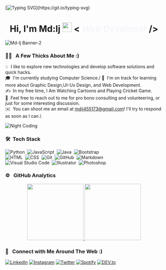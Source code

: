 [![Typing SVG](https://readme-typing-svg.herokuapp.com?font=Fira+Code&size=42&pause=2000&color=00D2D3&width=1024&height=120&lines=Hi+Friend's+Assalamu+Allaikum+%F0%9F%A5%B0;Welcome+To+Md%3AIj+Github+Profile+%F0%9F%90%B1%E2%80%8D%F0%9F%91%A4;Everyone+Thank's+For+Visit+My+Profile!)](https://git.io/typing-svg)
<h1 align="center">Hi, I'm Md:Ij <img src="https://raw.githubusercontent.com/MartinHeinz/MartinHeinz/master/wave.gif" width="30px" height='30px'> <strong> < <i style='color:#f5f6fa';>Web Developer</i> /> </strong></h1>

<!--![Md:Ij Banner- 1](https://user-images.githubusercontent.com/76690419/143735787-4425d946-b829-46eb-bd97-c68b76ae2a9e.png) -->

![Md-Ij Banner-2](https://user-images.githubusercontent.com/106918656/209438619-25091cdf-a126-4e95-a24c-5efdf8057606.gif)

### 👩‍💻 &nbsp; A Few Thicks About Me :) 

💡 &nbsp;I like to explore new technologies and develop software solutions and quick hacks.\
🎓 &nbsp;I'm currently studying Computer Science./
🌱 &nbsp;I'm on track for learning more about Graphic Design,UI-Ux Design, and Web Development.\
✍️ &nbsp;In my free time, I Am Watching Cartoons and Playing Cricket Game.\
💬 &nbsp;Feel free to reach out to me for pro bono consulting and volunteering, or just for some interesting discussion.\
✉️ &nbsp;You can shoot me an email at mdij455173@gmail.com! I'll try to respond as soon as I can.\
<!-- &nbsp;Please have a look at my [Résumé](https://www.adityavsingh.com/resume.html) for more details about me. I'm open to feedback and suggestions!-->

<img alt="Night Coding" src="https://user-images.githubusercontent.com/55389276/140866485-8fb1c876-9a8f-4d6a-98dc-08c4981eaf70.gif"/>

### 🛠 &nbsp;Tech Stack

![Python](https://img.shields.io/badge/-Python-05122A?style=flat&logo=python)&nbsp;
![JavaScript](https://img.shields.io/badge/-JavaScript-05122A?style=flat&logo=javascript)&nbsp;
![Java](https://img.shields.io/badge/-Java-05122A?style=flat&logo=Java&logoColor=FFA518)&nbsp;
![Bootstrap](https://img.shields.io/badge/-Bootstrap-05122A?style=flat&logo=bootstrap&logoColor=563D7C)\
![HTML](https://img.shields.io/badge/-HTML-05122A?style=flat&logo=HTML5)&nbsp;
![CSS](https://img.shields.io/badge/-CSS-05122A?style=flat&logo=CSS3&logoColor=1572B6)&nbsp;
![Git](https://img.shields.io/badge/-Git-05122A?style=flat&logo=git)&nbsp;
![GitHub](https://img.shields.io/badge/-GitHub-05122A?style=flat&logo=github)&nbsp;
![Markdown](https://img.shields.io/badge/-Markdown-05122A?style=flat&logo=markdown)\
![Visual Studio Code](https://img.shields.io/badge/-Visual%20Studio%20Code-05122A?style=flat&logo=visual-studio-code&logoColor=007ACC)&nbsp;
![Illustrator](https://img.shields.io/badge/-Illustrator-05122A?style=flat&logo=adobe-illustrator)&nbsp;
![Photoshop](https://img.shields.io/badge/-Photoshop-05122A?style=flat&logo=adobe-photoshop)&nbsp;

### ⚙️ &nbsp; GitHub Analytics

<p align="center">
<a href="https://github.com/Md-Ij">
  <img  height="180em" src="https://github-readme-stats-eight-theta.vercel.app/api?username=AVS1508&show_icons=true&theme=algolia&include_all_commits=true&count_private=true"/>
  <img  height="180em" src="https://github-readme-stats-eight-theta.vercel.app/api/top-langs/?username=AVS1508&layout=compact&langs_count=8&theme=algolia"/>
</a>
</p>

### 🤝 &nbsp; Connect with Me Around The Web :)

<p>
<a href="#" target="_blank"><img src="https://img.shields.io/badge/LinkedIn-%230077B5.svg?&style=flat-square&logo=linkedin&logoColor=white" alt="LinkedIn"></a>
<a href="#" target="_blank"><img src="https://img.shields.io/badge/Instagram-%23E4405F.svg?&style=flat-square&logo=instagram&logoColor=white" alt="Instagram"></a>
<a href="#" target="_blank"><img src="https://img.shields.io/badge/Twitter-%231DA1F2.svg?&style=flat-square&logo=twitter&logoColor=white" alt="Twitter"></a>
<a href="#" target="_blank"><img src="https://img.shields.io/badge/Spotify-%231ED760.svg?&style=flat-square&logo=spotify&logoColor=white" alt="Spotify"></a>
<a href="#" target="_blank"><img src="https://img.shields.io/badge/DEV-%230A0A0A.svg?&style=flat-square&logo=DEV.to&logoColor=white" alt="DEV.to"></a>
</p>
